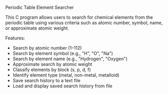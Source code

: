 Periodic Table Element Searcher

This C program allows users to search for chemical elements from the periodic table
using various criteria such as atomic number, symbol, name, or approximate atomic weight.

   Features:
   - Search by atomic number (1–112)
   - Search by element symbol (e.g., "H", "O", "Na")
   - Search by element name (e.g., "Hydrogen", "Oxygen")
   - Approximate search by atomic weight
   - Classify elements by block (s, p, d, f)
   - Identify element type (metal, non-metal, metalloid)
   - Save search history to a text file
   - Load and display saved search history from file

